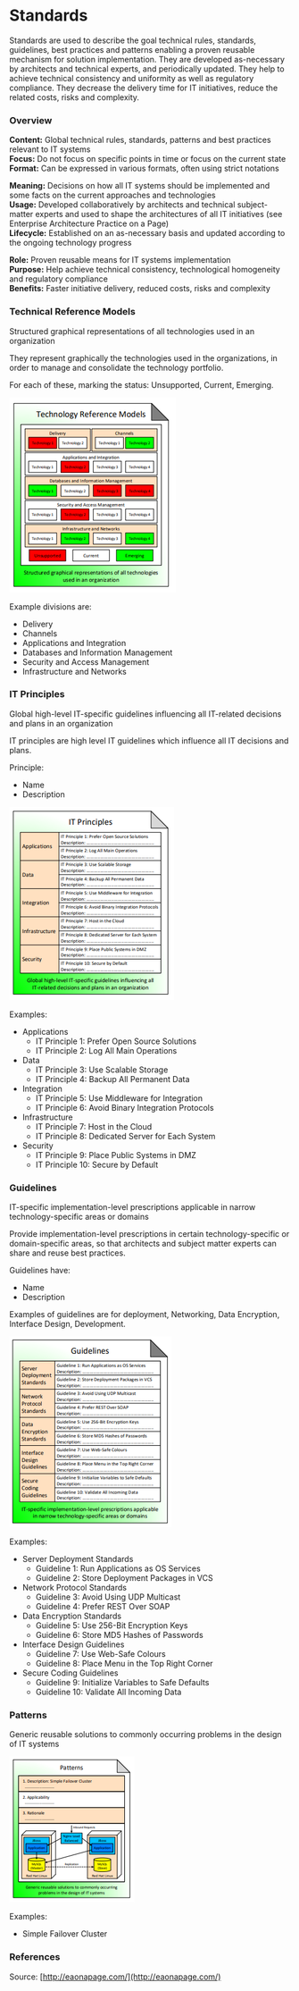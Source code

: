 # Standards

Standards are used to describe the goal technical rules, standards, guidelines, best practices and patterns enabling a proven reusable mechanism for solution implementation. They are developed as-necessary by architects and technical experts, and periodically updated. They help to achieve technical consistency and uniformity as well as regulatory compliance. They decrease the delivery time for IT initiatives, reduce the related costs, risks and complexity.

### Overview

 **Content:** Global technical rules, standards, patterns and best practices relevant to IT systems  
**Focus:** Do not focus on specific points in time or focus on the current state  
**Format:** Can be expressed in various formats, often using strict notations

 **Meaning:** Decisions on how all IT systems should be implemented and some facts on the current approaches and technologies  
**Usage:** Developed collaboratively by architects and technical subject-matter experts and used to shape the architectures of all IT initiatives \(see Enterprise Architecture Practice on a Page\)  
**Lifecycle:** Established on an as-necessary basis and updated according to the ongoing technology progress

 **Role:** Proven reusable means for IT systems implementation  
**Purpose:** Help achieve technical consistency, technological homogeneity and regulatory compliance  
**Benefits:** Faster initiative delivery, reduced costs, risks and complexity

### Technical Reference Models

Structured graphical representations of all technologies used in an organization

They represent graphically the technologies used in the organizations, in order to manage and consolidate the technology portfolio.

For each of these, marking the status: Unsupported, Current, Emerging.

![Source: eaonapage.com](../.gitbook/assets/csvlod_standards_technology_reference_models.png)





Example divisions are:

* Delivery
* Channels
* Applications and Integration
* Databases and Information Management
* Security and Access Management
* Infrastructure and Networks

### IT Principles

Global high-level IT-specific guidelines influencing all IT-related decisions and plans in an organization

IT principles are high level IT guidelines which influence all IT decisions and plans.

Principle:

* Name
* Description

![Source: eaonapage.com](../.gitbook/assets/csvlod_standards_it_principles.png)

Examples:

* Applications
  * IT Principle 1: Prefer Open Source Solutions
  * IT Principle 2: Log All Main Operations
* Data
  * IT Principle 3: Use Scalable Storage
  * IT Principle 4: Backup All Permanent Data
* Integration
  * IT Principle 5: Use Middleware for Integration
  * IT Principle 6: Avoid Binary Integration Protocols
* Infrastructure
  * IT Principle 7: Host in the Cloud
  * IT Principle 8: Dedicated Server for Each System
* Security
  * IT Principle 9: Place Public Systems in DMZ
  * IT Principle 10: Secure by Default

### Guidelines

IT-specific implementation-level prescriptions applicable in narrow technology-specific areas or domains

Provide implementation-level prescriptions in certain technology-specific or domain-specific areas, so that architects and subject matter experts can share and reuse best practices.

Guidelines have:

* Name
* Description

Examples of guidelines are for deployment, Networking, Data Encryption, Interface Design, Development.

![Source: eaonapage.com](../.gitbook/assets/csvlod_standards_guidelines.png)

Examples:

* Server Deployment Standards
  * Guideline 1: Run Applications as OS Services
  * Guideline 2: Store Deployment Packages in VCS
* Network Protocol Standards
  * Guideline 3: Avoid Using UDP Multicast
  * Guideline 4: Prefer REST Over SOAP
* Data Encryption Standards
  * Guideline 5: Use 256-Bit Encryption Keys
  * Guideline 6: Store MD5 Hashes of Passwords
* Interface Design Guidelines
  * Guideline 7: Use Web-Safe Colours
  * Guideline 8: Place Menu in the Top Right Corner
* Secure Coding Guidelines
  * Guideline 9: Initialize Variables to Safe Defaults
  * Guideline 10: Validate All Incoming Data

### Patterns

Generic reusable solutions to commonly occurring problems in the design of IT systems

![](../.gitbook/assets/csvlod_standards_patterns.png)

Examples:

* Simple Failover Cluster



### References

Source: [http://eaonapage.com/](http://eaonapage.com/)

